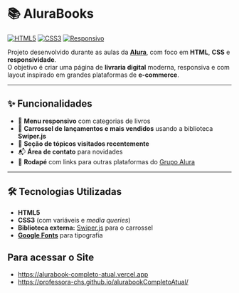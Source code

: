 # 📚 AluraBooks

[![HTML5](https://img.shields.io/badge/HTML5-E34F26?style=for-the-badge&logo=html5&logoColor=white)](https://developer.mozilla.org/pt-BR/docs/Web/HTML)
[![CSS3](https://img.shields.io/badge/CSS3-1572B6?style=for-the-badge&logo=css3&logoColor=white)](https://developer.mozilla.org/pt-BR/docs/Web/CSS)
[![Responsivo](https://img.shields.io/badge/Responsive-Design-29B6F6?style=for-the-badge)](https://developer.mozilla.org/pt-BR/docs/Learn/CSS/CSS_layout/Responsive_Design)

Projeto desenvolvido durante as aulas da **[Alura](https://www.alura.com.br/)**, com foco em **HTML**, **CSS** e **responsividade**.  
O objetivo é criar uma página de **livraria digital** moderna, responsiva e com layout inspirado em grandes plataformas de **e-commerce**.

---

## ✨ Funcionalidades

- 📖 **Menu responsivo** com categorias de livros  
- 🔄 **Carrossel de lançamentos e mais vendidos** usando a biblioteca **Swiper.js**
- 📌 **Seção de tópicos visitados recentemente**  
- 📬 **Área de contato** para novidades  
- 🔗 **Rodapé** com links para outras plataformas do [Grupo Alura](https://www.alura.com.br/)

---

## 🛠️ Tecnologias Utilizadas

- **HTML5**
- **CSS3** (com variáveis e *media queries*)
- **Biblioteca externa:** [Swiper.js](https://swiperjs.com/) para o carrossel
- **[Google Fonts](https://fonts.google.com/)** para tipografia

## Para acessar o Site
- https://alurabook-completo-atual.vercel.app
- https://professora-chs.github.io/alurabookCompletoAtual/

